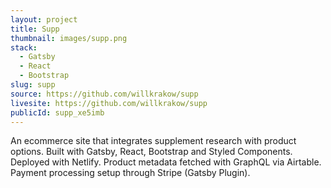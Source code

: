 ```yaml
---
layout: project
title: Supp
thumbnail: images/supp.png
stack:
  - Gatsby
  - React
  - Bootstrap
slug: supp
source: https://github.com/willkrakow/supp
livesite: https://github.com/willkrakow/supp
publicId: supp_xe5imb
---
```

An ecommerce site that integrates supplement research with product options. Built with Gatsby, React, Bootstrap and Styled Components. Deployed with Netlify. Product metadata fetched with GraphQL via Airtable. Payment processing setup through Stripe (Gatsby Plugin).